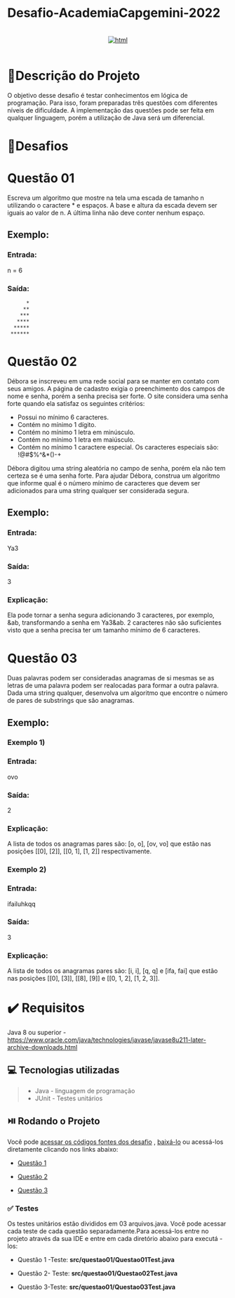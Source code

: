 # Desafio-AcademiaCapgemini-2022

<br>

<div  align="center">

<a  href  =  "https://capgemini.proway.com.br/">

<img  align="center"  alt="html"  src="https://i.imgur.com/uKX18XK.png"  href="https://docs.google.com/document/d/1fAzE01t6hEyg8JrbRo7vOA3K2W-NYisF/edit"  target="_blank">

</a>

<br>
</div>
<br>
  


# :rocket:Descrição do Projeto
 O objetivo desse desafio é testar conhecimentos em lógica de programação. Para isso, foram preparadas três questões com diferentes níveis de dificuldade. A implementação das questões pode ser feita em qualquer linguagem, porém a utilização de Java será um diferencial.
 
 # :pencil:Desafios
 # Questão 01

Escreva um algoritmo que mostre na tela uma escada de tamanho n utilizando o caractere * e espaços. A base e altura da escada devem ser iguais ao valor de n. A última linha não deve conter nenhum espaço.
## Exemplo:
### Entrada:
n = 6


### Saída:
          *
         **
        ***
       ****
      *****
     ******


# Questão 02

Débora se inscreveu em uma rede social para se manter em contato com seus amigos. A página de cadastro exigia o preenchimento dos campos de nome e senha, porém a senha precisa ser forte. O site considera uma senha forte quando ela satisfaz os seguintes critérios:
* Possui no mínimo 6 caracteres.
* Contém no mínimo 1 dígito.
* Contém no mínimo 1 letra em minúsculo.
* Contém no mínimo 1 letra em maiúsculo.
* Contém no mínimo 1 caractere especial. Os caracteres especiais são: !@#$%^&*()-+

Débora digitou uma string aleatória no campo de senha, porém ela não tem certeza se é uma senha forte. Para ajudar Débora, construa um algoritmo que informe qual é o número mínimo de caracteres que devem ser adicionados para uma string qualquer ser considerada segura.

## Exemplo:
### Entrada:
Ya3


### Saída:
3


### Explicação:
Ela pode tornar a senha segura adicionando 3 caracteres, por exemplo, &ab, transformando a senha em Ya3&ab. 2 caracteres não são suficientes visto que a senha precisa ter um tamanho mínimo de 6 caracteres.

# Questão 03
Duas palavras podem ser consideradas anagramas de si mesmas se as letras de uma palavra podem ser realocadas para formar a outra palavra. Dada uma string qualquer, desenvolva um algoritmo que encontre o número de pares de substrings que são anagramas.
## Exemplo:
### Exemplo 1)
### Entrada:
ovo


### Saída:
2


### Explicação:
A lista de todos os anagramas pares são: [o, o], [ov, vo] que estão nas posições [[0], [2]], [[0, 1], [1, 2]] respectivamente. 


### Exemplo 2)
### Entrada:
ifailuhkqq


### Saída:
3


### Explicação:
A lista de todos os anagramas pares são: [i, i], [q, q] e [ifa, fai] que estão nas posições [[0], [3]], [[8],  [9]] e [[0, 1, 2], [1, 2, 3]].

# :heavy_check_mark:  Requisitos
Java 8 ou superior - https://www.oracle.com/java/technologies/javase/javase8u211-later-archive-downloads.html

## 💻  Tecnologias utilizadas

>- Java - linguagem de programação
>- JUnit - Testes unitários

## ⏯️   Rodando o Projeto

Você pode [acessar os códigos fontes dos desafio](https://github.com/RodrigoFernandes79/Desafio-AcademiaCapgemini-2022) , [baixá-lo](https://github.com/RodrigoFernandes79/Desafio-AcademiaCapgemini-2022/archive/refs/heads/master.zip) ou acessá-los diretamente clicando nos links abaixo:
  
-  [Questão 1](https://github.com/RodrigoFernandes79/Desafio-AcademiaCapgemini-2022/blob/master/src/questao01/Questao01.java)

-  [Questão 2](https://github.com/RodrigoFernandes79/Desafio-AcademiaCapgemini-2022/blob/master/src/questao02/Questao02.java)

-  [Questão 3](https://github.com/RodrigoFernandes79/Desafio-AcademiaCapgemini-2022/blob/master/src/questao03/Questao03.java)

### ✅ Testes

Os testes unitários estão divididos em 03 arquivos.java. Você pode acessar cada teste de cada questão separadamente.Para acessá-los entre no projeto através da 
sua IDE e entre em cada diretório abaixo para executá -los:

* Questão 1 -Teste:  **src/questao01/Questao01Test.java**

* Questão 2- Teste:  **src/questao01/Questao02Test.java**

* Questão 3-Teste:   **src/questao01/Questao03Test.java**

